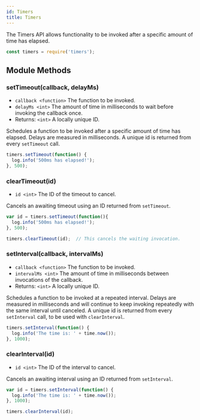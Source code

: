 ```yaml
---
id: Timers
title: Timers
---
```


The Timers API allows functionality to be invoked after a specific amount of time has elapsed.

```javascript
const timers = require('timers');
```

## Module Methods

### setTimeout(callback, delayMs)
- `callback <function>` The function to be invoked.
- `delayMs <int>` The amount of time in milliseconds to wait before invoking the callback once.
- Returns: `<int>` A locally unique ID.

Schedules a function to be invoked after a specific amount of time has elapsed. Delays are measured in milliseconds. A unique id is returned from every `setTimeout` call.

```javascript
timers.setTimeout(function() {
  log.info('500ms has elapsed!');
}, 500);
```

### clearTimeout(id)
- `id <int>` The ID of the timeout to cancel.

Cancels an awaiting timeout using an ID returned from `setTimeout`.

```javascript
var id = timers.setTimeout(function(){
  log.info('500ms has elapsed!');
}, 500);

timers.clearTimeout(id);  // This cancels the waiting invocation.
```

### setInterval(callback, intervalMs)
- `callback <function>` The function to be invoked.
- `intervalMs <int>` The amount of time in milliseconds between invocations of the callback.
- Returns: `<int>` A locally unique ID.

Schedules a function to be invoked at a repeated interval. Delays are measured in milliseconds and will continue to keep invoking repeatedly with the same interval until canceled. A unique id is returned from every `setInterval` call, to be used with `clearInterval`.

```javascript
timers.setInterval(function() {
  log.info('The time is: ' + time.now());
}, 1000);
```

### clearInterval(id)
- `id <int>` The ID of the interval to cancel.

Cancels an awaiting interval using an ID returned from `setInterval`.

```javascript
var id = timers.setInterval(function() {
  log.info('The time is: ' + time.now());
}, 1000);

timers.clearInterval(id);
```

